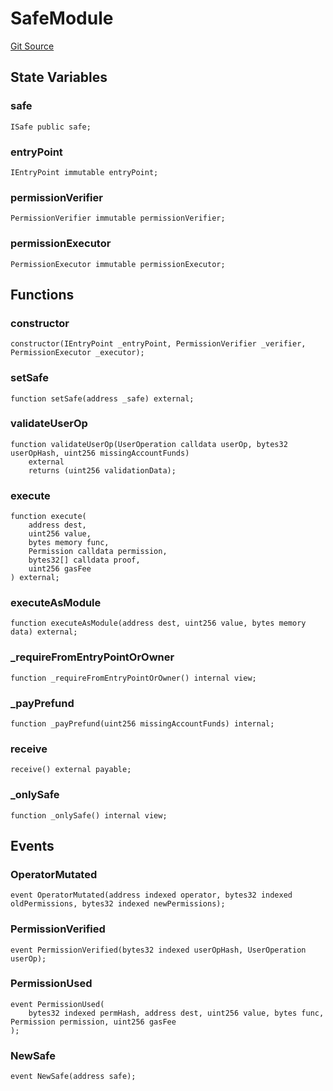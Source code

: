 # SafeModule
[Git Source](https://github.com/permissivelabs/core/blob/ffc718211b4e17bab264d162220cde08c464a11c/src/integrations/safe/SafeModule.sol)


## State Variables
### safe

```solidity
ISafe public safe;
```


### entryPoint

```solidity
IEntryPoint immutable entryPoint;
```


### permissionVerifier

```solidity
PermissionVerifier immutable permissionVerifier;
```


### permissionExecutor

```solidity
PermissionExecutor immutable permissionExecutor;
```


## Functions
### constructor


```solidity
constructor(IEntryPoint _entryPoint, PermissionVerifier _verifier, PermissionExecutor _executor);
```

### setSafe


```solidity
function setSafe(address _safe) external;
```

### validateUserOp


```solidity
function validateUserOp(UserOperation calldata userOp, bytes32 userOpHash, uint256 missingAccountFunds)
    external
    returns (uint256 validationData);
```

### execute


```solidity
function execute(
    address dest,
    uint256 value,
    bytes memory func,
    Permission calldata permission,
    bytes32[] calldata proof,
    uint256 gasFee
) external;
```

### executeAsModule


```solidity
function executeAsModule(address dest, uint256 value, bytes memory data) external;
```

### _requireFromEntryPointOrOwner


```solidity
function _requireFromEntryPointOrOwner() internal view;
```

### _payPrefund


```solidity
function _payPrefund(uint256 missingAccountFunds) internal;
```

### receive


```solidity
receive() external payable;
```

### _onlySafe


```solidity
function _onlySafe() internal view;
```

## Events
### OperatorMutated

```solidity
event OperatorMutated(address indexed operator, bytes32 indexed oldPermissions, bytes32 indexed newPermissions);
```

### PermissionVerified

```solidity
event PermissionVerified(bytes32 indexed userOpHash, UserOperation userOp);
```

### PermissionUsed

```solidity
event PermissionUsed(
    bytes32 indexed permHash, address dest, uint256 value, bytes func, Permission permission, uint256 gasFee
);
```

### NewSafe

```solidity
event NewSafe(address safe);
```

